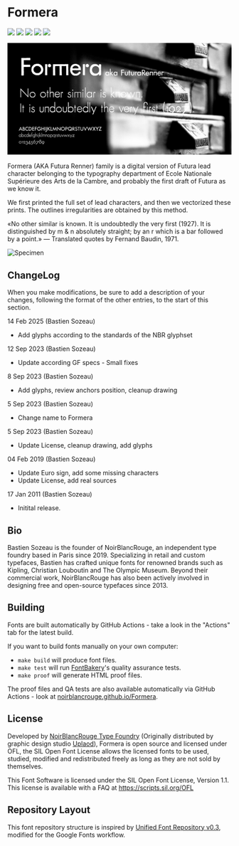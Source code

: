 # Formera

[![][Fontbakery]](https://noirblancrouge.github.io/Formera/fontbakery/fontbakery-report.html)
[![][Universal]](https://noirblancrouge.github.io/Formera/fontbakery/fontbakery-report.html)
[![][Outline Checks]](https://noirblancrouge.github.io/Formera/fontbakery/fontbakery-report.html)
[![][Font File Checks]](https://noirblancrouge.github.io/Formera/fontbakery/fontbakery-report.html)
[![][OpenType Specification Checks]](https://noirblancrouge.github.io/Formera/fontbakery/fontbakery-report.html)

[Fontbakery]: https://img.shields.io/endpoint?url=https://noirblancrouge.github.io/Formera/badges/overall.json
[Outline Checks]: https://img.shields.io/endpoint?url=https://noirblancrouge.github.io/Formera/badges/OutlineChecks.json
[Font File Checks]: https://img.shields.io/endpoint?url=https://noirblancrouge.github.io/Formera/badges/FontFileChecks.json
[Universal]: https://img.shields.io/endpoint?url=https://noirblancrouge.github.io/Formera/badges/UniversalProfileChecks.json
[OpenType Specification Checks]: https://img.shields.io/endpoint?url=https://noirblancrouge.github.io/Formera/badges/OpenTypeSpecificationChecks.json

![Cover](https://raw.githubusercontent.com/noirblancrouge/Formera/master/documentation/images/formera.jpg)

Formera (AKA Futura Renner) family is a digital version of Futura lead character belonging to the typography department of Ecole Nationale Supérieure des Arts de la Cambre, and probably the first draft of Futura as we know it.

We first printed the full set of lead characters, and then we vectorized these prints. The outlines irregularities are obtained by this method.

«No other similar is known. It is undoubtedly the very first (1927). It is distinguished by m &amp; n absolutely straight; by an r which is a bar followed by a point.» — Translated quotes by Fernand Baudin, 1971.

![Specimen](https://raw.githubusercontent.com/noirblancrouge/Formera/master/documentation/images/formera-charset.jpg)

## ChangeLog

When you make modifications, be sure to add a description of your changes,
following the format of the other entries, to the start of this section.

14 Feb 2025 (Bastien Sozeau)
- Add glyphs according to the standards of the NBR glyphset

12 Sep 2023 (Bastien Sozeau)
- Update according GF specs - Small fixes

8 Sep 2023 (Bastien Sozeau)
- Add glyphs, review anchors position, cleanup drawing

5 Sep 2023 (Bastien Sozeau)
- Change name to Formera

5 Sep 2023 (Bastien Sozeau)
- Update License, cleanup drawing, add glyphs

04 Feb 2019 (Bastien Sozeau)
- Update Euro sign, add some missing characters
- Update License, add real sources

17 Jan 2011 (Bastien Sozeau)
- Initital release.

## Bio

Bastien Sozeau is the founder of NoirBlancRouge, an independent type foundry based in Paris since 2019. Specializing in retail and custom typefaces, Bastien has crafted unique fonts for renowned brands such as Kipling, Christian Louboutin and The Olympic Museum. Beyond their commercial work, NoirBlancRouge has also been actively involved in designing free and open-source typefaces since 2013.

## Building

Fonts are built automatically by GitHub Actions - take a look in the "Actions" tab for the latest build.

If you want to build fonts manually on your own computer:

* `make build` will produce font files.
* `make test` will run [FontBakery](https://github.com/googlefonts/fontbakery)'s quality assurance tests.
* `make proof` will generate HTML proof files.

The proof files and QA tests are also available automatically via GitHub Actions - look at [noirblancrouge.github.io/Formera](https://noirblancrouge.github.io/Formera).

## License

Developed by [NoirBlancRouge Type Foundry](https://noirblancrouge.com) (Originally distributed by graphic design studio [Uplaod](https://uplaod.fr)), Formera is open source and licensed under OFL, the SIL Open Font License allows the licensed fonts to be used, studied, modified and redistributed freely as long as they are not sold by themselves.

This Font Software is licensed under the SIL Open Font License, Version 1.1.
This license is available with a FAQ at
https://scripts.sil.org/OFL

## Repository Layout

This font repository structure is inspired by [Unified Font Repository v0.3](https://github.com/unified-font-repository/Unified-Font-Repository), modified for the Google Fonts workflow.
